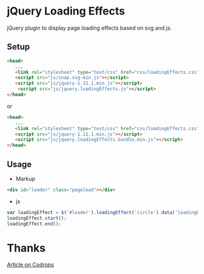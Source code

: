 jQuery Loading Effects
=========

jQuery plugin to display page loading effects based on svg and js.


Setup
------
```html
<head>
   ...
   <link rel="stylesheet" type="text/css" href="css/loadingEffects.css" />
   <script src="js/snap.svg-min.js"></script>
   <script src="js/jquery-1.11.1.min.js"></script>
	<script src="js/jquery.loadingEffects.js"></script>
</head>
```
or
```html
<head>
   ...
   <link rel="stylesheet" type="text/css" href="css/loadingEffects.css" />
   <script src="js/jquery-1.11.1.min.js"></script>
   <script src="js/jquery.loadingEffects.bundle.min.js"></script>
</head>
```


Usage
--------
* Markup
```html
<div id="loader" class="pageload"></div>
```
* js
```js
var loadingEffect = $('#loader').loadingEffect('circle').data('loadingEffect');
loadingEffect.start();
loadingEffect.end();
```

Thanks
==========
[Article on Codrops](http://tympanus.net/codrops/?p=18880)

